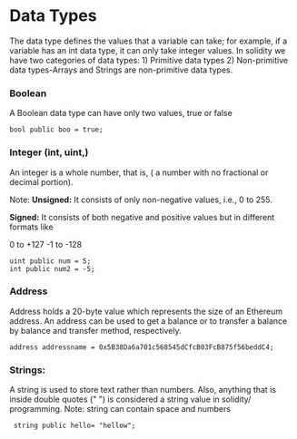 # Data Types

The data type defines the values that a variable can take; for example, if a variable has an int data type, it can only take integer values. In solidity we have two categories of data types: 1) Primitive data types 2) Non-primitive data types-Arrays and Strings are non-primitive data types.

### Boolean
A Boolean data type can have only two values, true or false
```
bool public boo = true;
```

### Integer (int, uint,)
An integer is a whole number, that is, ( a number with no fractional or decimal portion).

Note: **Unsigned:** It consists of only non-negative values, i.e., 0 to 255.

**Signed:** It consists of both negative and positive values but in different formats like

0 to +127
-1 to -128
```
uint public num = 5;
int public num2 = -5;
```

### Address
Address holds a 20-byte value which represents the size of an Ethereum address. An address can be used to get a balance or to transfer a balance by balance and transfer method, respectively.
```
address addressname = 0x5B38Da6a701c568545dCfcB03FcB875f56beddC4;
```

### Strings:
A string is used to store text rather than numbers. Also, anything that is inside double quotes (" ") is considered a string value in solidity/ programming.
Note: string can contain space and numbers
```
 string public hello= "hellow";
 ```
